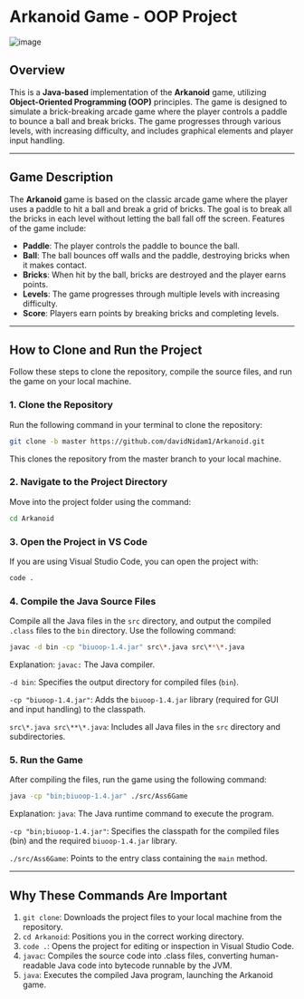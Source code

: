 # Arkanoid Game - OOP Project

![image](https://github.com/user-attachments/assets/c2ccbd82-b475-4430-9416-1b670e352cdf)


## Overview

This is a **Java-based** implementation of the **Arkanoid** game, utilizing **Object-Oriented Programming (OOP)** principles. The game is designed to simulate a brick-breaking arcade game where the player controls a paddle to bounce a ball and break bricks. The game progresses through various levels, with increasing difficulty, and includes graphical elements and player input handling.

---

## Game Description

The **Arkanoid** game is based on the classic arcade game where the player uses a paddle to hit a ball and break a grid of bricks. The goal is to break all the bricks in each level without letting the ball fall off the screen. Features of the game include:

- **Paddle**: The player controls the paddle to bounce the ball.
- **Ball**: The ball bounces off walls and the paddle, destroying bricks when it makes contact.
- **Bricks**: When hit by the ball, bricks are destroyed and the player earns points.
- **Levels**: The game progresses through multiple levels with increasing difficulty.
- **Score**: Players earn points by breaking bricks and completing levels.

---

## How to Clone and Run the Project

Follow these steps to clone the repository, compile the source files, and run the game on your local machine.

### 1. **Clone the Repository**

Run the following command in your terminal to clone the repository:

```bash
git clone -b master https://github.com/davidNidam1/Arkanoid.git
```

This clones the repository from the master branch to your local machine.

### 2. **Navigate to the Project Directory**

Move into the project folder using the command:
```bash
cd Arkanoid
```

### 3. Open the Project in VS Code
If you are using Visual Studio Code, you can open the project with:
```bash
code .
```

### 4. Compile the Java Source Files
Compile all the Java files in the `src` directory, and output the compiled `.class` files to the `bin` directory. Use the following command:
```bash
javac -d bin -cp "biuoop-1.4.jar" src\*.java src\**\*.java
```
Explanation:
`javac:` The Java compiler.

`-d bin`: Specifies the output directory for compiled files (`bin`).

`-cp "biuoop-1.4.jar"`: Adds the `biuoop-1.4.jar` library (required for GUI and input handling) to the classpath.

`src\*.java src\**\*.java`: Includes all Java files in the `src` directory and subdirectories.

### 5. Run the Game
After compiling the files, run the game using the following command:
```bash
java -cp "bin;biuoop-1.4.jar" ./src/Ass6Game
```
Explanation:
`java`: The Java runtime command to execute the program.

`-cp "bin;biuoop-1.4.jar"`: Specifies the classpath for the compiled files (bin) and the required `biuoop-1.4.jar` library.

`./src/Ass6Game`: Points to the entry class containing the `main` method.

---

## Why These Commands Are Important
1. `git clone`: Downloads the project files to your local machine from the repository.
2. `cd Arkanoid`: Positions you in the correct working directory.
3. `code .`: Opens the project for editing or inspection in Visual Studio Code.
4. `javac`: Compiles the source code into .class files, converting human-readable Java code into bytecode runnable by the JVM.
5. `java`: Executes the compiled Java program, launching the Arkanoid game.

